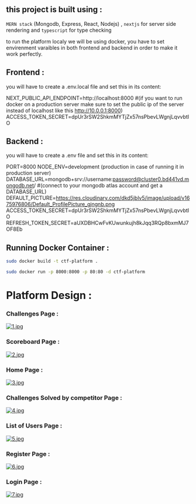 ## this project is built using :  

`MERN stack` (Mongodb, Express, React, Nodejs) , `nextjs` for server side rendering and `typescript` for type checking 

to run the platform localy we will be using docker, you have to set envirenment varaibles in both frontend and backend in order to make it work perfectly.

## Frontend : 

you will have to create a .env.local file
and set this in its content:

NEXT_PUBLIC_API_ENDPOINT=http://localhost:8000 #(if you want to run docker on a production server make sure to set the public ip of the server instead of localhost like this http://10.0.0.1:8000)
ACCESS_TOKEN_SECRET=dpUr3rSW2ShkmMYTjZx57nsPbevLWgnjLqvvbtIO

## Backend : 

you will have to create a .env file
and set this in its content:

PORT=8000
NODE_ENV=development (production in case of running it in production server)
DATABASE_URL=mongodb+srv://username:password@cluster0.bd441vd.mongodb.net/   #(connect to your mongodb atlas account and get a DATABASE_URL)
DEFAULT_PICTURE=https://res.cloudinary.com/dkd5jblv5/image/upload/v1675976806/Default_ProfilePicture_gjngnb.png
ACCESS_TOKEN_SECRET=dpUr3rSW2ShkmMYTjZx57nsPbevLWgnjLqvvbtIO
REFRESH_TOKEN_SECRET=aUXDBHCwFvKUwunkujh8kJqq3RQp8bxmMJ7OF8Eb

## Running Docker Container : 

```bash
sudo docker build -t ctf-platform .
```

```bash
sudo docker run -p 8000:8000 -p 80:80 -d ctf-platform
```
# Platform Design : 

### Challenges Page : 

[![1.jpg](https://i.postimg.cc/gjWByDd3/1.jpg)](https://postimg.cc/7GKVwS5L)

### Scoreboard Page : 

[![2.jpg](https://i.postimg.cc/HsW6pjLW/2.jpg)](https://postimg.cc/3W6X18pz)

### Home Page : 

[![3.jpg](https://i.postimg.cc/RZydQRLq/3.jpg)](https://postimg.cc/v475G5jd)

### Challenges Solved by competitor Page : 

[![4.jpg](https://i.postimg.cc/zBSkN1ZR/4.jpg)](https://postimg.cc/N9FX8S0g)

### List of Users Page : 

[![5.jpg](https://i.postimg.cc/xj5PFY3w/5.jpg)](https://postimg.cc/mhcMtvqj)

### Register Page : 

[![6.jpg](https://i.postimg.cc/Gm8J2DnR/6.jpg)](https://postimg.cc/FYvJC7KC)

### Login Page : 

[![7.jpg](https://i.postimg.cc/d1v84SkQ/7.jpg)](https://postimg.cc/VSGrNgW2)
